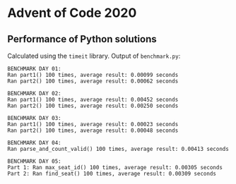 # Advent of Code 2020
## Performance of Python solutions
Calculated using the `timeit` library. Output of `benchmark.py`:

```
BENCHMARK DAY 01:
Ran part1() 100 times, average result: 0.00099 seconds
Ran part2() 100 times, average result: 0.00062 seconds

BENCHMARK DAY 02:
Ran part1() 100 times, average result: 0.00452 seconds
Ran part2() 100 times, average result: 0.00250 seconds

BENCHMARK DAY 03:
Ran part1() 100 times, average result: 0.00023 seconds
Ran part2() 100 times, average result: 0.00048 seconds

BENCHMARK DAY 04:
Ran parse_and_count_valid() 100 times, average result: 0.00413 seconds

BENCHMARK DAY 05:
Part 1: Ran max_seat_id() 100 times, average result: 0.00305 seconds
Part 2: Ran find_seat() 100 times, average result: 0.00309 seconds
```